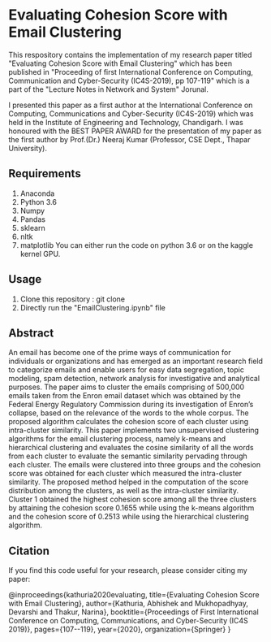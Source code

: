 # Evaluating Cohesion Score with Email Clustering 
This respository contains the implementation of my research paper titled "Evaluating Cohesion Score with Email Clustering" which has been published in "Proceeding of first International Conference on Computing, Communication and Cyber-Security (IC4S-2019), pp 107-119" which is a part of the "Lecture Notes in Network and System" Jorunal.

I presented this paper as a first author at the International Conference on Computing, Communications and Cyber-Security (IC4S-2019) which was held in the Institute of Engineering and Technology, Chandigarh. 
I was honoured with the BEST PAPER AWARD for the presentation of my paper as the first author by Prof.(Dr.) Neeraj Kumar (Professor, CSE Dept., Thapar University).

## Requirements
1. Anaconda
2. Python 3.6
3. Numpy 
4. Pandas
5. sklearn
6. nltk
7. matplotlib
You can either run the code on python 3.6 or on the kaggle kernel GPU.

## Usage
1. Clone this repository : git clone 
2. Directly run the "EmailClustering.ipynb" file

## Abstract 
An email has become one of the prime ways of communication for individuals or organizations and has emerged as an important research field to categorize emails and enable users for easy data segregation, topic modeling, spam detection, network analysis for investigative and analytical purposes. The paper aims to cluster the emails comprising of 500,000 emails taken from the Enron email dataset which was obtained by the Federal Energy Regulatory Commission during its investigation of Enron’s collapse, based on the relevance of the words to the whole corpus. The proposed algorithm calculates the cohesion score of each cluster using intra-cluster similarity. This paper implements two unsupervised clustering algorithms for the email clustering process, namely k-means and hierarchical clustering and evaluates the cosine similarity of all the words from each cluster to evaluate the semantic similarity pervading through each cluster. The emails were clustered into three groups and the cohesion score was obtained for each cluster which measured the intra-cluster similarity. The proposed method helped in the computation of the score distribution among the clusters, as well as the intra-cluster similarity. Cluster 1 obtained the highest cohesion score among all the three clusters by attaining the cohesion score 0.1655 while using the k-means algorithm and the cohesion score of 0.2513 while using the hierarchical clustering algorithm.

## Citation 
If you find this code useful for your research, please consider citing my paper:

@inproceedings{kathuria2020evaluating,
  title={Evaluating Cohesion Score with Email Clustering},
  author={Kathuria, Abhishek and Mukhopadhyay, Devarshi and Thakur, Narina},
  booktitle={Proceedings of First International Conference on Computing, Communications, and Cyber-Security (IC4S 2019)},
  pages={107--119},
  year={2020},
  organization={Springer}
  }

